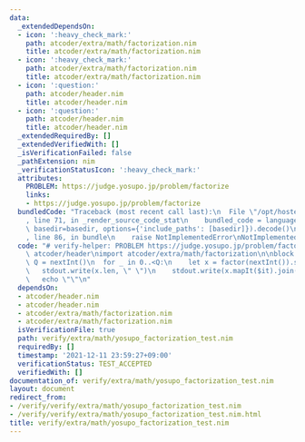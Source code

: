 ```yaml
---
data:
  _extendedDependsOn:
  - icon: ':heavy_check_mark:'
    path: atcoder/extra/math/factorization.nim
    title: atcoder/extra/math/factorization.nim
  - icon: ':heavy_check_mark:'
    path: atcoder/extra/math/factorization.nim
    title: atcoder/extra/math/factorization.nim
  - icon: ':question:'
    path: atcoder/header.nim
    title: atcoder/header.nim
  - icon: ':question:'
    path: atcoder/header.nim
    title: atcoder/header.nim
  _extendedRequiredBy: []
  _extendedVerifiedWith: []
  _isVerificationFailed: false
  _pathExtension: nim
  _verificationStatusIcon: ':heavy_check_mark:'
  attributes:
    PROBLEM: https://judge.yosupo.jp/problem/factorize
    links:
    - https://judge.yosupo.jp/problem/factorize
  bundledCode: "Traceback (most recent call last):\n  File \"/opt/hostedtoolcache/Python/3.10.5/x64/lib/python3.10/site-packages/onlinejudge_verify/documentation/build.py\"\
    , line 71, in _render_source_code_stat\n    bundled_code = language.bundle(stat.path,\
    \ basedir=basedir, options={'include_paths': [basedir]}).decode()\n  File \"/opt/hostedtoolcache/Python/3.10.5/x64/lib/python3.10/site-packages/onlinejudge_verify/languages/nim.py\"\
    , line 86, in bundle\n    raise NotImplementedError\nNotImplementedError\n"
  code: "# verify-helper: PROBLEM https://judge.yosupo.jp/problem/factorize\n\ninclude\
    \ atcoder/header\nimport atcoder/extra/math/factorization\n\nblock main:\n  let\
    \ Q = nextInt()\n  for _ in 0..<Q:\n    let x = factor(nextInt()).sorted()\n \
    \   stdout.write(x.len, \" \")\n    stdout.write(x.mapIt($it).join(\" \"))\n \
    \   echo \"\"\n"
  dependsOn:
  - atcoder/header.nim
  - atcoder/header.nim
  - atcoder/extra/math/factorization.nim
  - atcoder/extra/math/factorization.nim
  isVerificationFile: true
  path: verify/extra/math/yosupo_factorization_test.nim
  requiredBy: []
  timestamp: '2021-12-11 23:59:27+09:00'
  verificationStatus: TEST_ACCEPTED
  verifiedWith: []
documentation_of: verify/extra/math/yosupo_factorization_test.nim
layout: document
redirect_from:
- /verify/verify/extra/math/yosupo_factorization_test.nim
- /verify/verify/extra/math/yosupo_factorization_test.nim.html
title: verify/extra/math/yosupo_factorization_test.nim
---
```

